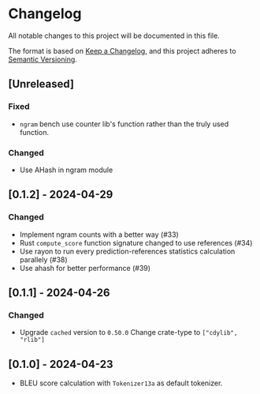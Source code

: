 # Changelog

All notable changes to this project will be documented in this file.

The format is based on [Keep a Changelog](https://keepachangelog.com/en/1.1.0/),
and this project adheres to [Semantic Versioning](https://semver.org/spec/v2.0.0.html).

## [Unreleased]

### Fixed
- `ngram` bench use counter lib's function rather than the truly used function.

### Changed
- Use AHash in ngram module

## [0.1.2] - 2024-04-29


### Changed
- Implement ngram counts with a better way (#33)
- Rust `compute_score` function signature changed to use references (#34)
- Use rayon to run every prediction-references statistics calculation parallely (#38)
- Use ahash for better performance (#39)


## [0.1.1] - 2024-04-26
### Changed
- Upgrade `cached` version to `0.50.0`
Change crate-type to `["cdylib", "rlib"]`

## [0.1.0] - 2024-04-23
- BLEU score calculation with `Tokenizer13a` as default tokenizer.